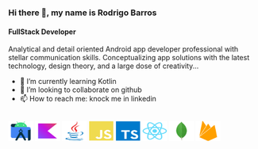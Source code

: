 
### Hi there 👋, my name is Rodrigo Barros
#### FullStack Developer

Analytical and detail oriented Android app developer professional with stellar communication skills. Conceptualizing app solutions with the latest technology, design theory, and a large dose of creativity... 

- 🌱 I’m currently learning Kotlin 
- 👯 I’m looking to collaborate on github 
- 📫 How to reach me: knock me in linkedin


<div style="display: inline_block"><br>
  
  <img align="center" alt="Rafa-HTML" height="40" width="50" src="https://raw.githubusercontent.com/devicons/devicon/master/icons/androidstudio/androidstudio-original.svg">
  <img align="center" alt="Rafa-CSS" height="40" width="50" src="https://raw.githubusercontent.com/devicons/devicon/master/icons/kotlin/kotlin-original.svg">
  <img align="center" alt="Rafa-Python" height="40" width="50" src="https://github.com/devicons/devicon/raw/master/icons/java/java-original.svg">
  <img align="center" alt="Rafa-Js" height="40" width="50" src="https://raw.githubusercontent.com/devicons/devicon/master/icons/javascript/javascript-plain.svg">
  <img align="center" alt="Rafa-Ts" height="40" width="50" src="https://raw.githubusercontent.com/devicons/devicon/master/icons/typescript/typescript-plain.svg">
  <img align="center" alt="Rafa-React" height="40" width="50" src="https://raw.githubusercontent.com/devicons/devicon/master/icons/react/react-original.svg">
  <img align="center" alt="Rafa-Csharp" height="40" width="50" src="https://github.com/devicons/devicon/raw/master/icons/mongodb/mongodb-original.svg">
  <img align="center" alt="Rafa-Csharp2" height="40" width="50" src="https://github.com/devicons/devicon/raw/master/icons/firebase/firebase-plain.svg">
  
</div>
